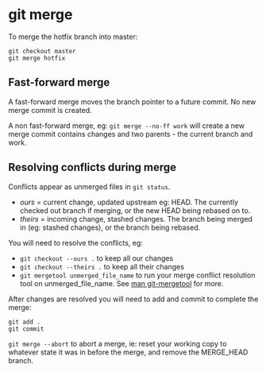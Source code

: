 # git merge

To merge the hotfix branch into master:

```
git checkout master
git merge hotfix
```

## Fast-forward merge

A fast-forward merge moves the branch pointer to a future commit. No new merge commit is created.

A non fast-forward merge, eg: `git merge --no-ff work` will create a new merge commit contains changes and two parents - the current branch and work.

## Resolving conflicts during merge

Conflicts appear as unmerged files in `git status`.

* *ours* = current change, updated upstream eg: HEAD. The currently checked out branch if merging, or the new HEAD being rebased on to.
* *theirs* = incoming change, stashed changes. The branch being merged in (eg: stashed changes), or the branch being rebased.

You will need to resolve the conflicts, eg:
* `git checkout --ours .` to keep all our changes  
* `git checkout --theirs .` to keep all their changes  
* `git mergetool unmerged_file_name` to run your merge conflict resolution tool on unmerged_file_name. See [man git-mergetool](http://schacon.github.com/git/git-mergetool.html) for more.

After changes are resolved you will need to add and commit to complete the merge:

```
git add .
git commit
```

`git merge --abort` to abort a merge, ie: reset your working copy to whatever state it was in before the merge, and remove the MERGE_HEAD branch.
